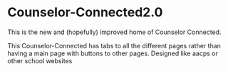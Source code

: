 # Counselor-Connected2.0
This is the new and (hopefully) improved home of Counselor Connected.

This Counselor-Connected has tabs to all the different pages rather than having a main page with buttons to other pages. Designed like aacps or other school websites
